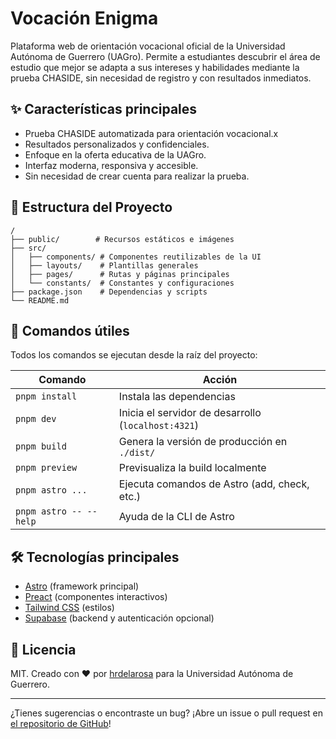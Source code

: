 # Vocación Enigma

Plataforma web de orientación vocacional oficial de la Universidad Autónoma de Guerrero (UAGro). Permite a estudiantes descubrir el área de estudio que mejor se adapta a sus intereses y habilidades mediante la prueba CHASIDE, sin necesidad de registro y con resultados inmediatos.

## ✨ Características principales

- Prueba CHASIDE automatizada para orientación vocacional.x
- Resultados personalizados y confidenciales.
- Enfoque en la oferta educativa de la UAGro.
- Interfaz moderna, responsiva y accesible.
- Sin necesidad de crear cuenta para realizar la prueba.

## 🚀 Estructura del Proyecto

```
/
├── public/        # Recursos estáticos e imágenes
├── src/
│   ├── components/ # Componentes reutilizables de la UI
│   ├── layouts/    # Plantillas generales
│   ├── pages/      # Rutas y páginas principales
│   └── constants/  # Constantes y configuraciones
├── package.json    # Dependencias y scripts
└── README.md
```

## 🧞 Comandos útiles

Todos los comandos se ejecutan desde la raíz del proyecto:

| Comando                | Acción                                              |
| ---------------------- | --------------------------------------------------- |
| `pnpm install`         | Instala las dependencias                            |
| `pnpm dev`             | Inicia el servidor de desarrollo (`localhost:4321`) |
| `pnpm build`           | Genera la versión de producción en `./dist/`        |
| `pnpm preview`         | Previsualiza la build localmente                    |
| `pnpm astro ...`       | Ejecuta comandos de Astro (add, check, etc.)        |
| `pnpm astro -- --help` | Ayuda de la CLI de Astro                            |

## 🛠️ Tecnologías principales

- [Astro](https://astro.build/) (framework principal)
- [Preact](https://preactjs.com/) (componentes interactivos)
- [Tailwind CSS](https://tailwindcss.com/) (estilos)
- [Supabase](https://supabase.com/) (backend y autenticación opcional)

## 📄 Licencia

MIT. Creado con ♥️ por [hrdelarosa](https://github.com/hrdelarosa) para la Universidad Autónoma de Guerrero.

---

¿Tienes sugerencias o encontraste un bug? ¡Abre un issue o pull request en [el repositorio de GitHub](https://github.com/hrdelarosa/vocacion-enigma)!
